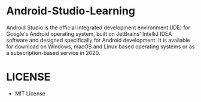 # Android-Studio-Learning
Android Studio is the official integrated development environment (IDE) for Google's Android operating system, built on JetBrains' IntelliJ IDEA software and designed specifically for Android development. It is available for download on Windows, macOS and Linux based operating systems or as a subscription-based service in 2020.

# LICENSE
- MIT License
